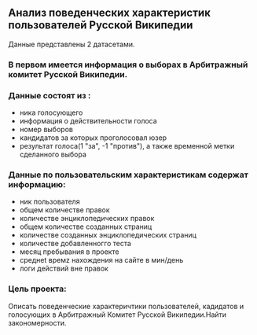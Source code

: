 ## Анализ поведенческих характеристик пользователей Русской Википедии
Данные представлены 2 датасетами. 
### В первом имеется информация о выборах в Арбитражный комитет Русской Википедии.
### Данные состоят из :
- ника голосующего
- информация о действительности голоса
- номер выборов 
- кандидатов за которых проголосовал юзер
- результат голоса(1 "за", -1 "против"), а также временной метки сделанного выбора
### Данные по пользовательским характеристикам содержат информацию:
- ник пользователя
- общем количестве правок
- количестве энциклопедических правок
- общем количестве созданных страниц
- количестве созданных энциклопедических страниц
- количестве добавленногго теста
- месяц пребывания в проекте
- среднеt времz нахождения на сайте в мин/день
- логи действий вне правок
### Цель проекта:
Описать поведенческие характеричтики пользователей, кадидатов и голосующих в Арбитражный Комитет Русской Википедии.Найти закономерности.
